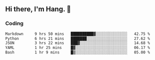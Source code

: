 ## Hi there, I'm Hang. 👋

### Coding

<!--START_SECTION:waka-->

```txt
Markdown     9 hrs 50 mins   ██████████▓░░░░░░░░░░░░░░   42.75 %
Python       6 hrs 21 mins   ███████░░░░░░░░░░░░░░░░░░   27.62 %
JSON         3 hrs 22 mins   ███▓░░░░░░░░░░░░░░░░░░░░░   14.68 %
YAML         1 hr 25 mins    █▓░░░░░░░░░░░░░░░░░░░░░░░   06.17 %
Bash         1 hr 9 mins     █▒░░░░░░░░░░░░░░░░░░░░░░░   05.00 %
```

<!--END_SECTION:waka-->
